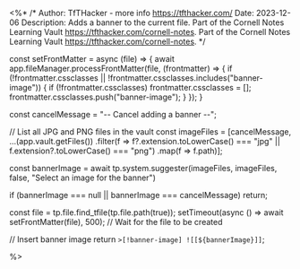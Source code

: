 <%*
/* 
Author: TfTHacker - more info  https://tfthacker.com/
Date: 2023-12-06
Description: Adds a banner to the current file. Part of the Cornell Notes Learning Vault https://tfthacker.com/cornell-notes.
             Part of the Cornell Notes Learning Vault https://tfthacker.com/cornell-notes.
*/

const setFrontMatter = async (file) => {
    await app.fileManager.processFrontMatter(file, (frontmatter) => {
        if (!frontmatter.cssclasses || !frontmatter.cssclasses.includes("banner-image")) {
            if (!frontmatter.cssclasses) frontmatter.cssclasses = [];
            frontmatter.cssclasses.push("banner-image");
        }
    });
}

const cancelMessage = "-- Cancel adding a banner --";

// List all JPG and PNG files in the vault
const imageFiles = [cancelMessage,
    ...(app.vault.getFiles())
        .filter(f => f?.extension.toLowerCase() === "jpg" || f.extension?.toLowerCase() === "png")
        .map(f => f.path)];

const bannerImage = await tp.system.suggester(imageFiles, imageFiles, false, "Select an image for the banner")

if (bannerImage === null || bannerImage === cancelMessage) return;

const file = tp.file.find_tfile(tp.file.path(true));
setTimeout(async () => await setFrontMatter(file), 500); // Wait for the file to be created

// Insert banner image
return `>[!banner-image] ![[${bannerImage}]]`;

%>
